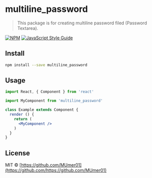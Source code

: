 # multiline_password

> This package is for creating multiline password filed (Password Textarea).

[![NPM](https://img.shields.io/npm/v/multiline_password.svg)](https://www.npmjs.com/package/multiline_password) [![JavaScript Style Guide](https://img.shields.io/badge/code_style-standard-brightgreen.svg)](https://standardjs.com)

## Install

```bash
npm install --save multiline_password
```

## Usage

```jsx
import React, { Component } from 'react'

import MyComponent from 'multiline_password'

class Example extends Component {
  render () {
    return (
      <MyComponent />
    )
  }
}
```

## License

MIT © [https://github.com/MUmer01](https://github.com/https://github.com/MUmer01)
